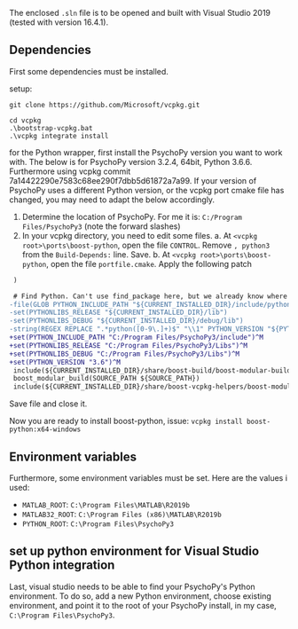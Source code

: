 The enclosed `.sln` file is to be opened and built with Visual Studio 2019 (tested with version 16.4.1).

## Dependencies
First some dependencies must be installed.

setup:
```
git clone https://github.com/Microsoft/vcpkg.git

cd vcpkg
.\bootstrap-vcpkg.bat
.\vcpkg integrate install
```

for the Python wrapper, first install the PsychoPy version you want to work with. The below is for PsychoPy version 3.2.4, 64bit, Python 3.6.6. Furthermore using vcpkg commit 7a14422290e7583c68ee290f7dbb5d61872a7a99. If your version of PsychoPy uses a different Python version, or the vcpkg port cmake file has changed, you may need to adapt the below accordingly.

1. Determine the location of PsychoPy. For me it is: `C:/Program Files/PsychoPy3` (note the forward slashes)
2. In your vcpkg directory, you need to edit some files.
  a. At `<vcpkg root>\ports\boost-python`, open the file `CONTROL`. Remove `, python3` from the `Build-Depends:` line. Save.
  b. At `<vcpkg root>\ports\boost-python`, open the file `portfile.cmake`. Apply the following patch

```diff
 )

 # Find Python. Can't use find_package here, but we already know where everything is
-file(GLOB PYTHON_INCLUDE_PATH "${CURRENT_INSTALLED_DIR}/include/python[0-9.]*")
-set(PYTHONLIBS_RELEASE "${CURRENT_INSTALLED_DIR}/lib")
-set(PYTHONLIBS_DEBUG "${CURRENT_INSTALLED_DIR}/debug/lib")
-string(REGEX REPLACE ".*python([0-9\.]+)$" "\\1" PYTHON_VERSION "${PYTHON_INCLUDE_PATH}")
+set(PYTHON_INCLUDE_PATH "C:/Program Files/PsychoPy3/include")^M
+set(PYTHONLIBS_RELEASE "C:/Program Files/PsychoPy3/Libs")^M
+set(PYTHONLIBS_DEBUG "C:/Program Files/PsychoPy3/Libs")^M
+set(PYTHON_VERSION "3.6")^M
 include(${CURRENT_INSTALLED_DIR}/share/boost-build/boost-modular-build.cmake)
 boost_modular_build(SOURCE_PATH ${SOURCE_PATH})
 include(${CURRENT_INSTALLED_DIR}/share/boost-vcpkg-helpers/boost-modular-headers.cmake)
```
Save file and close it.

Now you are ready to install boost-python, issue:
`vcpkg install boost-python:x64-windows`

## Environment variables
Furthermore, some environment variables must be set. Here are the values i used:
- `MATLAB_ROOT`: `C:\Program Files\MATLAB\R2019b`
- `MATLAB32_ROOT`: `C:\Program Files (x86)\MATLAB\R2019b`
- `PYTHON_ROOT`: `C:\Program Files\PsychoPy3`

## set up python environment for Visual Studio Python integration
Last, visual studio needs to be able to find your PsychoPy's Python environment. To do so, add a new Python environment, choose existing environment, and point it to the root of your PsychoPy install, in my case, `C:\Program Files\PsychoPy3`.
